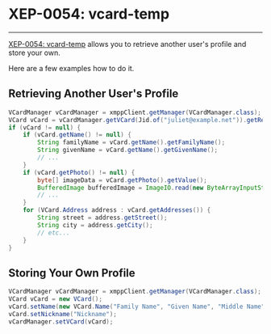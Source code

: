 # XEP-0054: vcard-temp
---

[XEP-0054: vcard-temp][vcard-temp] allows you to retrieve another user's profile and store your own.

Here are a few examples how to do it.

## Retrieving Another User's Profile

```java
VCardManager vCardManager = xmppClient.getManager(VCardManager.class);
VCard vCard = vCardManager.getVCard(Jid.of("juliet@example.net")).getResult();
if (vCard != null) {
    if (vCard.getName() != null) {
        String familyName = vCard.getName().getFamilyName();
        String givenName = vCard.getName().getGivenName();
        // ...
    }
    if (vCard.getPhoto() != null) {
        byte[] imageData = vCard.getPhoto().getValue();
        BufferedImage bufferedImage = ImageIO.read(new ByteArrayInputStream(imageData));
        // ...
    }
    for (VCard.Address address : vCard.getAddresses()) {
        String street = address.getStreet();
        String city = address.getCity();
        // etc...
    }
}
```

## Storing Your Own Profile

```java
VCardManager vCardManager = xmppClient.getManager(VCardManager.class);
VCard vCard = new VCard();
vCard.setName(new VCard.Name("Family Name", "Given Name", "Middle Name"));
vCard.setNickname("Nickname");
vCardManager.setVCard(vCard);
```

[vcard-temp]: http://xmpp.org/extensions/xep-0054.html "XEP-0054: vcard-temp"
